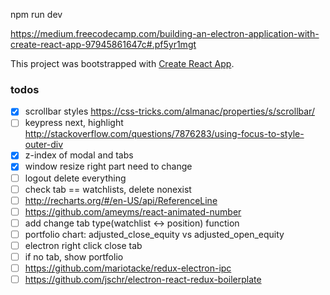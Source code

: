 npm run dev


https://medium.freecodecamp.com/building-an-electron-application-with-create-react-app-97945861647c#.pf5yr1mgt



This project was bootstrapped with [Create React App](https://github.com/facebookincubator/create-react-app).

### todos
- [x] scrollbar styles https://css-tricks.com/almanac/properties/s/scrollbar/
- [ ] keypress next, highlight http://stackoverflow.com/questions/7876283/using-focus-to-style-outer-div
- [x] z-index of modal and tabs
- [x] window resize right part need to change
- [ ] logout delete everything
- [ ] check tab == watchlists, delete nonexist
- [ ] http://recharts.org/#/en-US/api/ReferenceLine
- [ ] https://github.com/ameyms/react-animated-number
- [ ] add change tab type(watchlist <-> position) function
- [ ] portfolio chart: adjusted_close_equity vs adjusted_open_equity
- [ ] electron right click close tab
- [ ] if no tab, show portfolio
- [ ] https://github.com/mariotacke/redux-electron-ipc
- [ ] https://github.com/jschr/electron-react-redux-boilerplate
